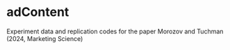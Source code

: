 # adContent
Experiment data and replication codes for the paper Morozov and Tuchman (2024, Marketing Science)
